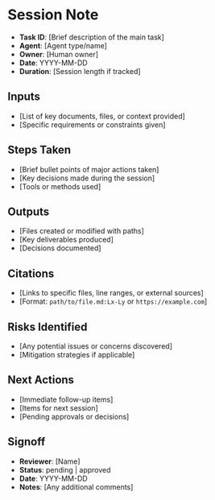 # Session Note

- **Task ID**: [Brief description of the main task]
- **Agent**: [Agent type/name]
- **Owner**: [Human owner]
- **Date**: YYYY-MM-DD
- **Duration**: [Session length if tracked]

## Inputs
- [List of key documents, files, or context provided]
- [Specific requirements or constraints given]

## Steps Taken
- [Brief bullet points of major actions taken]
- [Key decisions made during the session]
- [Tools or methods used]

## Outputs
- [Files created or modified with paths]
- [Key deliverables produced]
- [Decisions documented]

## Citations
- [Links to specific files, line ranges, or external sources]
- [Format: `path/to/file.md:Lx-Ly` or `https://example.com`]

## Risks Identified
- [Any potential issues or concerns discovered]
- [Mitigation strategies if applicable]

## Next Actions
- [Immediate follow-up items]
- [Items for next session]
- [Pending approvals or decisions]

## Signoff
- **Reviewer**: [Name]
- **Status**: pending | approved
- **Date**: YYYY-MM-DD
- **Notes**: [Any additional comments]
